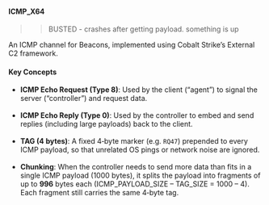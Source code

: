 #### ICMP_X64

>> BUSTED - crashes after getting payload. something is up

An ICMP channel for Beacons, implemented using Cobalt Strike’s External C2 framework.

#### Key Concepts

- **ICMP Echo Request (Type 8)**: Used by the client (“agent”) to signal the server (“controller”) and request data.
<br><br> 
- **ICMP Echo Reply (Type 0)**: Used by the controller to embed and send replies (including large payloads) back to the client.
<br><br> 
- **TAG (4 bytes)**: A fixed 4‐byte marker (e.g. `RQ47`) prepended to every ICMP payload, so that unrelated OS pings or network noise are ignored.
<br><br> 
- **Chunking**: When the controller needs to send more data than fits in a single ICMP payload (1000 bytes), it splits the payload into fragments of up to **996** bytes each (ICMP_PAYLOAD_SIZE – TAG_SIZE = 1000 – 4). Each fragment still carries the same 4‐byte tag.
